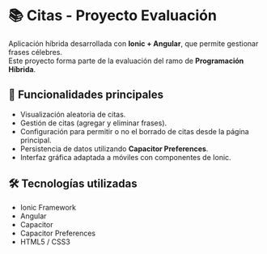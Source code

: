 # 📚 Citas - Proyecto Evaluación

Aplicación híbrida desarrollada con **Ionic + Angular**, que permite gestionar frases célebres.  
Este proyecto forma parte de la evaluación del ramo de **Programación Híbrida**.

## 🚀 Funcionalidades principales

- Visualización aleatoria de citas.
- Gestión de citas (agregar y eliminar frases).
- Configuración para permitir o no el borrado de citas desde la página principal.
- Persistencia de datos utilizando **Capacitor Preferences**.
- Interfaz gráfica adaptada a móviles con componentes de Ionic.

## 🛠 Tecnologías utilizadas

- Ionic Framework
- Angular
- Capacitor
- Capacitor Preferences
- HTML5 / CSS3
